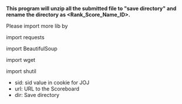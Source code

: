 **This program will unzip all the submitted file to "save directory" and rename the directory as <Rank_Score_Name_ID>.**

Please import more lib by

import requests

import BeautifulSoup

import wget

import shutil


* sid: sid value in cookie for JOJ
* url: URL to the Scoreboard
* dir: Save directory
